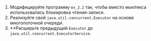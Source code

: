 1. Модифицируйте программу `ex_2.2` так, чтобы вместо мьютекса использовалась блокировка чтения-записи.
2. Реализуйте свой `java.util.concurrent.Executor` на основе многопоточной очереди.
3. **Расширьте предыдущий `Executor` до `java.util.concurrent.ExecutorService`.